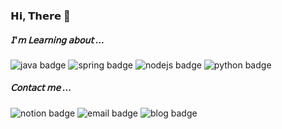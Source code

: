 
### 𝗛𝗶, 𝗧𝗵𝗲𝗿𝗲 👋
##### 𝖨'𝗆 𝖫𝖾𝖺𝗋𝗇𝗂𝗇𝗀 𝖺𝖻𝗈𝗎𝗍 ...
![java badge](https://img.shields.io/badge/Java-007396.svg?&logo=Java&logoColor=white&alt=java) ![spring badge](https://img.shields.io/badge/Spring-6DB33F.svg?&logo=Spring&logoColor=white&alt=Spring) ![nodejs badge](https://img.shields.io/badge/Node.js-339933.svg?&logo=Node.js&logoColor=white&alt=Node.js) ![python badge](https://img.shields.io/badge/Python-3776AB.svg?&&logo=Python&logoColor=white&alt=python")
##### 𝖢𝗈𝗇𝗍𝖺𝖼𝗍 𝗆𝖾 ...
![notion badge](https://img.shields.io/badge/notion-000000.svg?&logo=notion&logoColor=white&alt=notion&link=https://www.notion.so/Page-3826744f72184a3a866356ec792ff6de) ![email badge](https://img.shields.io/badge/Gmail-d14836?&logo=Gmail&logoColor=white&link=mailto:kimyeonhui03@gmail.com) ![blog badge](https://img.shields.io/badge/-Tech%20Blog-208c20?)
